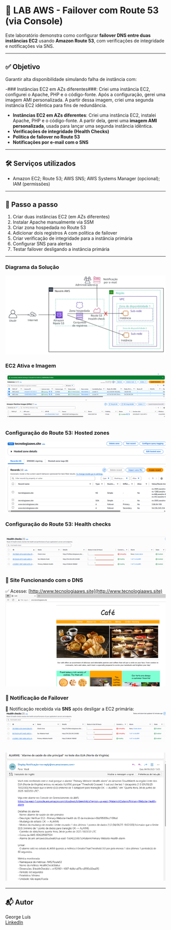 # 🧪 LAB AWS - Failover com Route 53 (via Console)

Este laboratório demonstra como configurar **failover DNS entre duas instâncias EC2** usando **Amazon Route 53**, com verificações de integridade e notificações via SNS.

---

## ✅ Objetivo

Garantir alta disponibilidade simulando falha de instância com:

-### Instâncias EC2 em AZs diferentes###: Criei uma instância EC2, configurei o Apache, PHP e o código-fonte. Após a configuração, gerei uma imagem AMI personalizada. A partir dessa imagem, criei uma segunda instância EC2 idêntica para fins de redundância.
- **Instâncias EC2 em AZs diferentes**: Criei uma instância EC2, instalei Apache, PHP e o código-fonte. A partir dela, gerei uma **imagem AMI personalizada**, usada para lançar uma segunda instância idêntica.
- **Verificações de integridade (Health Checks)**
- **Política de failover no Route 53**
- **Notificações por e-mail com o SNS**

---

## 🛠️ Serviços utilizados

- Amazon EC2; Route 53; AWS SNS; AWS Systems Manager (opcional); IAM (permissões)

---


## 🔁 Passo a passo

1. Criar duas instâncias EC2 (em AZs diferentes)
2. Instalar Apache manualmente via SSM
3. Criar zona hospedada no Route 53
4. Adicionar dois registros A com política de failover
5. Criar verificação de integridade para a instância primária
6. Configurar SNS para alertas
7. Testar failover desligando a instância primária
---   
### Diagrama da Solução
![Diagrama](./evidencias/diagrama.png)

### EC2 Ativa e Imagem
![EC2](./evidencias/print1-dashboard.png)
![EC2](./evidencias/print2-dashboard.png)

### Configuração do Route 53: Hosted zones
![DNS](./evidencias/print2-route53.png)
### Configuração do Route 53: Health checks 
![DNS](./evidencias/print3-route53.png)
---
### 🔷 Site Funcionando com o DNS
✅ Acesse: [http://www.tecnologiaaws.site](http://www.tecnologiaaws.site)
![site](./evidencias/print4-route53.png)
### 🔷 Notificação de Failover
📩 Notificação recebida via **SNS** após desligar a EC2 primária:
![site](./evidencias/print4-sns.png)

![site](./evidencias/print5-sns.png)
---


---

## 📬 Autor

George Luís  
[LinkedIn](https://www.linkedin.com/in/georgeluist)

